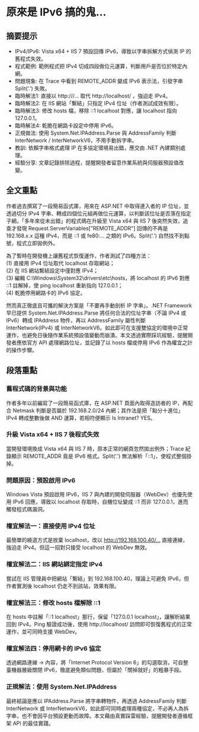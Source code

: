 # 原來是 IPv6 搞的鬼…

## 摘要提示
- IPv4/IPv6: Vista x64 + IIS 7 預設回傳 IPv6，導致以字串拆解方式偵測 IP 的舊程式失效。  
- 程式範例: 範例程式把 IPv4 切成四段做位元運算，判斷用戶是否位於特定內網。  
- 問題現象: 在 Trace 中看到 REMOTE_ADDR 變成 IPv6 表示法，引發字串 Split(‘.’) 失敗。  
- 臨時解法1: 直接以 http://<IPv4>/… 取代 http://localhost/ ，強迫走 IPv4。  
- 臨時解法2: 在 IIS 網站「繫結」只指定 IPv4 位址（作者測試成效有限）。  
- 臨時解法3: 修改 hosts 檔，移除 ::1 localhost 對應，讓 localhost 指向 127.0.0.1。  
- 臨時解法4: 乾脆在網路卡設定中停用 IPv6。  
- 正規做法: 使用 System.Net.IPAddress.Parse 與 AddressFamily 判斷 InterNetwork / InterNetworkV6，不用手動拆字串。  
- 教訓: 依賴字串格式處理 IP 在多協定環境易出錯，應交由 .NET 內建類別處理。  
- 經驗分享: 文章記錄排除過程，提醒開發者留意作業系統與伺服器預設值改變。

## 全文重點
作者過去撰寫了一段簡易函式庫，用來在 ASP.NET 中取得連入者的 IP 位址，並透過切分 IPv4 字串、轉成四個位元組再做位元運算，以判斷該位址是否落在指定子網。「多年來從未出錯」的程式碼在升級至 Vista x64 與 IIS 7 後突然失效，追查才發現 Request.ServerVariables["REMOTE_ADDR"] 回傳的不再是 192.168.x.x 這種 IPv4，而是 ::1 或 fe80:… 之類的 IPv6。Split(‘.’) 自然找不到點號，程式立即拋例外。

為了暫時在開發機上讓舊程式恢復運作，作者測試了四種方法：  
(1) 直接用 IPv4 位址取代 localhost 存取網站；  
(2) 在 IIS 網站繫結設定中僅對應 IPv4；  
(3) 編輯 C:\Windows\System32\drivers\etc\hosts，將 localhost 的 IPv6 對應 ::1 註解掉，使 ping localhost 重新指向 127.0.0.1；  
(4) 乾脆停用網路卡的 IPv6 協定。

然而真正徹底且可攜的解決方案是「不要再手動剖析 IP 字串」。.NET Framework 早已提供 System.Net.IPAddress.Parse 將任何合法的位址字串（不論 IPv4 或 IPv6）轉成 IPAddress 物件，再以 AddressFamily 屬性判斷 InterNetwork(IPv4) 或 InterNetworkV6。如此即可在支援雙協定的環境中正常運作，也避免日後隨作業系統預設值變動而崩潰。本文透過實際踩坑經驗，提醒開發者應依官方 API 處理網路位址，並記錄了以 hosts 檔或停用 IPv6 作為權宜之計的操作步驟。

## 段落重點
### 舊程式碼的背景與功能
作者多年以前編寫了一段簡易函式庫，在 ASP.NET 頁面內取得造訪者的 IP，再配合 Netmask 判斷是否屬於 192.168.2.0/24 內網；其作法是把「點分十進位」IPv4 轉成整數後做 AND 運算，若相符便顯示 Is Intranet? YES。

### 升級 Vista x64 + IIS 7 後程式失效
當開發環境換成 Vista x64 與 IIS 7 時，原本正常的網頁忽然拋出例外；Trace 紀錄顯示 REMOTE_ADDR 竟是 IPv6 格式。Split(‘.’) 無法解析「::1」，使程式整個掛掉。

### 問題原因：預設啟用 IPv6
Windows Vista 預設啟用 IPv6，IIS 7 與內建的開發伺服器（WebDev）也優先使用 IPv6 回應，導致以 localhost 存取時，自機位址變成 ::1 而非 127.0.0.1，進而觸發程式碼漏洞。

### 權宜解法一：直接使用 IPv4 位址
最簡單的繞道方式是放棄 localhost，改以 http://192.168.100.40/… 直接連線，強迫走 IPv4。但這一招對只接受 localhost 的 WebDev 無效。

### 權宜解法二：IIS 網站綁定指定 IPv4
嘗試在 IIS 管理員中把網站「繫結」到 192.168.100.40，理論上可避免 IPv6，但作者實測後 localhost 仍走不到該站，效果有限。

### 權宜解法三：修改 hosts 檔解除 ::1
在 hosts 中註解「::1 localhost」那行，保留「127.0.0.1 localhost」，讓解析結果回到 IPv4。Ping 驗證成功後，使用 http://localhost/ 訪問即可恢復舊程式的正常運作，並可同時支援 WebDev。

### 權宜解法四：停用網卡的 IPv6 協定
透過網路連線 → 內容，將「Internet Protocol Version 6」的勾選取消，可自整臺機器層級關閉 IPv6，徹底避免類似問題，但屬於「關掉就好」的粗暴手段。

### 正規解法：使用 System.Net.IPAddress
最終結論是應以 IPAddress.Parse 將字串轉物件，再透過 AddressFamily 判斷 InterNetwork 或 InterNetworkV6，如此即可同時處理兩種協定，不必再人為拆字串，也不會因平台預設更動而故障。本文藉由真實踩雷經驗，提醒開發者遵循框架 API 的最佳實踐。